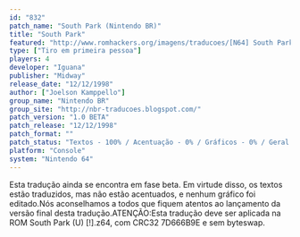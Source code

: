 ```yaml
---
id: "832"
patch_name: "South Park (Nintendo BR)"
title: "South Park"
featured: "http://www.romhackers.org/imagens/traducoes/[N64] South Park - Nintendo BR - 1.jpg"
type: ["Tiro em primeira pessoa"]
players: 4
developer: "Iguana"
publisher: "Midway"
release_date: "12/12/1998"
author: ["Joelson Kamppello"]
group_name: "Nintendo BR"
group_site: "http://nbr-traducoes.blogspot.com/"
patch_version: "1.0 BETA"
patch_release: "12/12/1998"
patch_format: ""
patch_status: "Textos - 100% / Acentuação - 0% / Gráficos - 0% / Geral - 80%"
platform: "Console"
system: "Nintendo 64"
---
```


Esta tradução ainda se encontra em fase beta. Em virtude disso, os textos estão traduzidos, mas não estão acentuados, e nenhum gráfico foi editado.Nós aconselhamos a todos que fiquem atentos ao lançamento da versão final desta tradução.ATENÇÃO:Esta tradução deve ser aplicada na ROM South Park (U) [!].z64, com CRC32 7D666B9E e sem byteswap.